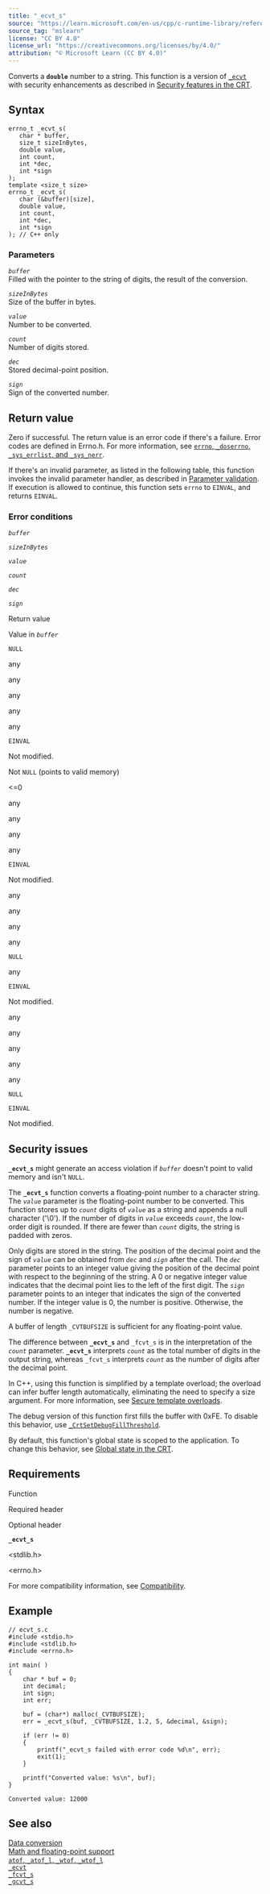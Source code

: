 ```yaml
---
title: "_ecvt_s"
source: "https://learn.microsoft.com/en-us/cpp/c-runtime-library/reference/ecvt-s?view=msvc-170"
source_tag: "mslearn"
license: "CC BY 4.0"
license_url: "https://creativecommons.org/licenses/by/4.0/"
attribution: "© Microsoft Learn (CC BY 4.0)"
---
```

Converts a **`double`** number to a string. This function is a version of [`_ecvt`](https://learn.microsoft.com/en-us/cpp/c-runtime-library/reference/ecvt?view=msvc-170) with security enhancements as described in [Security features in the CRT](https://learn.microsoft.com/en-us/cpp/c-runtime-library/security-features-in-the-crt?view=msvc-170).

## Syntax

```
errno_t _ecvt_s(
   char * buffer,
   size_t sizeInBytes,
   double value,
   int count,
   int *dec,
   int *sign
);
template <size_t size>
errno_t _ecvt_s(
   char (&buffer)[size],
   double value,
   int count,
   int *dec,
   int *sign
); // C++ only
```

### Parameters

_`buffer`_  
Filled with the pointer to the string of digits, the result of the conversion.

_`sizeInBytes`_  
Size of the buffer in bytes.

_`value`_  
Number to be converted.

_`count`_  
Number of digits stored.

_`dec`_  
Stored decimal-point position.

_`sign`_  
Sign of the converted number.

## Return value

Zero if successful. The return value is an error code if there's a failure. Error codes are defined in Errno.h. For more information, see [`errno`, `_doserrno`, `_sys_errlist`, and `_sys_nerr`](https://learn.microsoft.com/en-us/cpp/c-runtime-library/errno-doserrno-sys-errlist-and-sys-nerr?view=msvc-170).

If there's an invalid parameter, as listed in the following table, this function invokes the invalid parameter handler, as described in [Parameter validation](https://learn.microsoft.com/en-us/cpp/c-runtime-library/parameter-validation?view=msvc-170). If execution is allowed to continue, this function sets `errno` to `EINVAL`, and returns `EINVAL`.

### Error conditions

_`buffer`_

_`sizeInBytes`_

_`value`_

_`count`_

_`dec`_

_`sign`_

Return value

Value in _`buffer`_

`NULL`

any

any

any

any

any

`EINVAL`

Not modified.

Not `NULL` (points to valid memory)

<=0

any

any

any

any

`EINVAL`

Not modified.

any

any

any

any

`NULL`

any

`EINVAL`

Not modified.

any

any

any

any

any

`NULL`

`EINVAL`

Not modified.

## Security issues

**`_ecvt_s`** might generate an access violation if _`buffer`_ doesn't point to valid memory and isn't `NULL`.

The **`_ecvt_s`** function converts a floating-point number to a character string. The _`value`_ parameter is the floating-point number to be converted. This function stores up to _`count`_ digits of _`value`_ as a string and appends a null character ('\\0'). If the number of digits in _`value`_ exceeds _`count`_, the low-order digit is rounded. If there are fewer than _`count`_ digits, the string is padded with zeros.

Only digits are stored in the string. The position of the decimal point and the sign of _`value`_ can be obtained from _`dec`_ and _`sign`_ after the call. The _`dec`_ parameter points to an integer value giving the position of the decimal point with respect to the beginning of the string. A 0 or negative integer value indicates that the decimal point lies to the left of the first digit. The _`sign`_ parameter points to an integer that indicates the sign of the converted number. If the integer value is 0, the number is positive. Otherwise, the number is negative.

A buffer of length `_CVTBUFSIZE` is sufficient for any floating-point value.

The difference between **`_ecvt_s`** and `_fcvt_s` is in the interpretation of the _`count`_ parameter. **`_ecvt_s`** interprets _`count`_ as the total number of digits in the output string, whereas `_fcvt_s` interprets _`count`_ as the number of digits after the decimal point.

In C++, using this function is simplified by a template overload; the overload can infer buffer length automatically, eliminating the need to specify a size argument. For more information, see [Secure template overloads](https://learn.microsoft.com/en-us/cpp/c-runtime-library/secure-template-overloads?view=msvc-170).

The debug version of this function first fills the buffer with 0xFE. To disable this behavior, use [`_CrtSetDebugFillThreshold`](https://learn.microsoft.com/en-us/cpp/c-runtime-library/reference/crtsetdebugfillthreshold?view=msvc-170).

By default, this function's global state is scoped to the application. To change this behavior, see [Global state in the CRT](https://learn.microsoft.com/en-us/cpp/c-runtime-library/global-state?view=msvc-170).

## Requirements

Function

Required header

Optional header

**`_ecvt_s`**

<stdlib.h>

<errno.h>

For more compatibility information, see [Compatibility](https://learn.microsoft.com/en-us/cpp/c-runtime-library/compatibility?view=msvc-170).

## Example

```
// ecvt_s.c
#include <stdio.h>
#include <stdlib.h>
#include <errno.h>

int main( )
{
    char * buf = 0;
    int decimal;
    int sign;
    int err;

    buf = (char*) malloc(_CVTBUFSIZE);
    err = _ecvt_s(buf, _CVTBUFSIZE, 1.2, 5, &decimal, &sign);

    if (err != 0)
    {
        printf("_ecvt_s failed with error code %d\n", err);
        exit(1);
    }

    printf("Converted value: %s\n", buf);
}
```

```
Converted value: 12000
```

## See also

[Data conversion](https://learn.microsoft.com/en-us/cpp/c-runtime-library/data-conversion?view=msvc-170)  
[Math and floating-point support](https://learn.microsoft.com/en-us/cpp/c-runtime-library/floating-point-support?view=msvc-170)  
[`atof`, `_atof_l`, `_wtof`, `_wtof_l`](https://learn.microsoft.com/en-us/cpp/c-runtime-library/reference/atof-atof-l-wtof-wtof-l?view=msvc-170)  
[`_ecvt`](https://learn.microsoft.com/en-us/cpp/c-runtime-library/reference/ecvt?view=msvc-170)  
[`_fcvt_s`](https://learn.microsoft.com/en-us/cpp/c-runtime-library/reference/fcvt-s?view=msvc-170)  
[`_gcvt_s`](https://learn.microsoft.com/en-us/cpp/c-runtime-library/reference/gcvt-s?view=msvc-170)